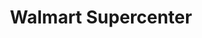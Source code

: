 ---
title: "Walmart Supercenter"
url: /tampa/walmart-supercenter-east-hillsborough-avenue/
shop: supermarket
---